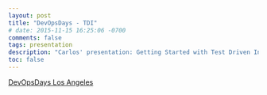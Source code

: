 ```yaml
---
layout: post
title: "DevOpsDays - TDI"
# date: 2015-11-15 16:25:06 -0700
comments: false
tags: presentation
description: "Carlos' presentation: Getting Started with Test Driven Infrastructure"
toc: false
---
```


[DevOpsDays Los Angeles](http://www.devopsdays.org/events/2016-losangeles-1day/program/)
